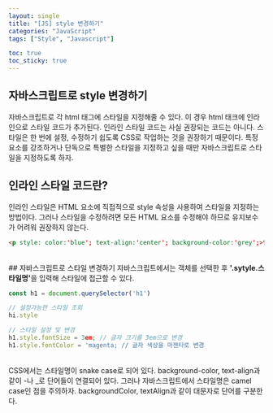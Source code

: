 ```yaml
---
layout: single
title: "[JS] style 변경하기"
categories: "JavaScript"
tags: ["Style", "Javascript"]

toc: true
toc_sticky: true
---
```


## 자바스크립트로 style 변경하기
자바스크립트로 각 html 태그에 스타일을 지정해줄 수 있다. 이 경우 html 태크에 인라인으로 스타일 코드가 추가된다.
인라인 스타일 코드는 사실 권장되는 코드는 아니다. 스타일은 한 번에 설정, 수정하기 쉽도록 CSS로 작업하는 것을 권장하기 때문이다.
특정 요소를 강조하거나 단독으로 특별한 스타일을 지정하고 싶을 때만 자바스크립트로 스타일을 지정하도록 하자.   

## 인라인 스타일 코드란?
인라인 스타일은 HTML 요소에 직접적으로 style 속성을 사용하여 스타일을 지정하는 방법이다.
그러나 스타일을 수정하려면 모든 HTML 요소를 수정해야 하므로 유지보수가 어려워 권장하지 않는다.   

```html
<p style: color:'blue'; text-align:'center'; background-color:'grey';>인라인 스타일 코드</p>
```

   <br/>
## 자바스크립트로 스타일 변경하기
자바스크립트에서는 객체를 선택한 후 <b>'.sytyle.스타일명'</b>을 입력해 스타일에 접근할 수 있다.

```javascript
const h1 = document.querySelector('h1')

// 설정가능한 스타일 조회
hi.style

// 스타일 설정 및 변경
h1.style.fontSize = 3em; // 글자 크기를 3em으로 변경
h1.style.fontColor = 'magenta; // 글자 색상을 마젠타로 변경
```
<br/>
CSS에서는 스타일명이 snake case로 되어 있다. background-color, text-align과 같이 -나 _로 단어들이 연결되어 있다.
그러나 자바스크립트에서 스타일명은 camel case인 점을 주의하자. backgroundColor, textAlign과 같이 대문자로 단어를 구분한다.   

